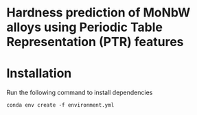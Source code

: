 # Hardness prediction of MoNbW alloys using Periodic Table Representation (PTR) features


# Installation

Run the following command to install dependencies
```
conda env create -f environment.yml
```
